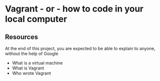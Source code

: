 # Vagrant - or - how to code in your local computer
## Resources
At the end of this project, you are expected to be able to explain to anyone, without the help of Google

* What is a virtual machine
* What is Vagrant
* Who wrote Vagrant

